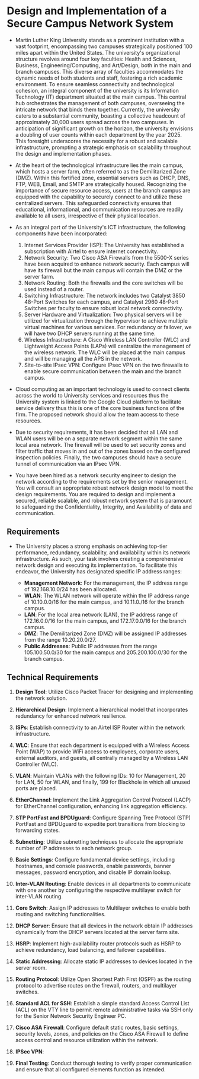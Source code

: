 # Design and Implementation of a Secure Campus Network System
- Martin Luther King University stands as a prominent institution with a vast footprint, encompassing two campuses strategically positioned 100 miles apart within the United States. The university's organizational structure revolves around four key faculties: Health and Sciences, Business, Engineering/Computing, and Art/Design, both in the main and branch campuses. This diverse array of faculties accommodates the dynamic needs of both students and staff, fostering a rich academic environment. To ensure seamless connectivity and technological cohesion, an integral component of the university is its Information Technology (IT) department situated at the main campus. This central hub orchestrates the management of both campuses, overseeing the intricate network that binds them together. Currently, the university caters to a substantial community, boasting a collective headcount of approximately 30,000 users spread across the two campuses. In anticipation of significant growth on the horizon, the university envisions a doubling of user counts within each department by the year 2025. This foresight underscores the necessity for a robust and scalable infrastructure, prompting a strategic emphasis on scalability throughout the design and implementation phases.

- At the heart of the technological infrastructure lies the main campus, which hosts a server farm, often referred to as the Demilitarized Zone (DMZ). Within this fortified zone, essential servers such as DHCP, DNS, FTP, WEB, Email, and SMTP are strategically housed. Recognizing the importance of secure resource access, users at the branch campus are equipped with the capability to securely connect to and utilize these centralized servers. This safeguarded connectivity ensures that educational, informational, and communication resources are readily available to all users, irrespective of their physical location.

- As an integral part of the University's ICT infrastructure, the following components have been incorporated:
    1. Internet Services Provider (ISP): The University has established a subscription with Airtel to ensure internet connectivity.
    2. Network Security: Two Cisco ASA Firewalls from the 5500-X series have been acquired to enhance network security. Each campus will have its firewall but the main campus will contain the DMZ or the server farm.
    3. Network Routing: Both the firewalls and the core switches will be used instead of a router.
    4. Switching Infrastructure: The network includes two Catalyst 3850 48-Port Switches for each campus, and Catalyst 2960 48-Port Switches per faculty to ensure robust local network connectivity. 
    5. Server Hardware and Virtualization: Two physical servers will be utilized for virtualization through the hypervisor to achieve multiple virtual machines for various services. For redundancy or failover, we will have two DHCP servers running at the same time.
    6. Wireless Infrastructure: A Cisco Wireless LAN Controller (WLC) and Lightweight Access Points (LAPs) will centralize the management of the wireless network. The WLC will be placed at the main campus and will be managing all the APS in the network.
    7. Site-to-site IPsec VPN: Configure IPsec VPN on the two firewalls to enable secure communication between the main and the branch campus.

- Cloud computing as an important technology is used to connect clients across the world to University services and resources thus the University system is linked to the Google Cloud platform to facilitate service delivery thus this is one of the core business functions of the firm. The proposed network should allow the team access to these resources.

- Due to security requirements, it has been decided that all LAN and WLAN users will be on a separate network segment within the same local area network. The firewall will be used to set security zones and filter traffic that moves in and out of the zones based on the configured inspection policies. Finally, the two campuses should have a secure tunnel of communication via an IPsec VPN.

- You have been hired as a network security engineer to design the network according to the requirements set by the senior management. You will consult an appropriate robust network design model to meet the design requirements. You are required to design and implement a secured, reliable scalable, and robust network system that is paramount to safeguarding the Confidentiality, Integrity, and Availability of data and communication.

## Requirements
- The University places a strong emphasis on achieving top-tier performance, redundancy, scalability, and availability within its network infrastructure. As such, your task involves creating a comprehensive network design and executing its implementation. To facilitate this endeavor, the University has designated specific IP address ranges:

    - **Management Network**: For the management, the IP address range of 192.168.10.0/24 has been allocated.
    - **WLAN**: The WLAN network will operate within the IP address range of 10.10.0.0/16 for the main campus, and 10.11.0./16 for the branch campus.
    - **LAN**: For the local area network (LAN), the IP address range of 172.16.0.0/16 for the main campus, and 172.17.0.0/16 for the branch campus.
    - **DMZ**: The Demilitarized Zone (DMZ) will be assigned IP addresses from the range 10.20.20.0/27.
    - **Public Addresses**: Public IP addresses from the range 105.100.50.0/30 for the main campus and 205.200.100.0/30 for the branch campus.

## Technical Requirements
1. **Design Tool**: Utilize Cisco Packet Tracer for designing and implementing the network solution.

2. **Hierarchical Design**: Implement a hierarchical model that incorporates redundancy for enhanced network resilience.

3. **ISPs**: Establish connectivity to an Airtel ISP Router within the network infrastructure.

4. **WLC**: Ensure that each department is equipped with a Wireless Access Point (WAP) to provide WiFi access to employees, corporate users, external auditors, and guests, all centrally managed by a Wireless LAN Controller (WLC).

5. **VLAN**: Maintain VLANs with the following IDs: 10 for Management, 20 for LAN, 50 for WLAN, and finally, 199 for Blackhole in which all unused ports are placed.

6. **EtherChannel**: Implement the Link Aggregation Control Protocol (LACP) for EtherChannel configuration, enhancing link aggregation efficiency.

7. **STP PortFast and BPDUguard**: Configure Spanning Tree Protocol (STP) PortFast and BPDUguard to expedite port transitions from blocking to forwarding states.

8. **Subnetting**: Utilize subnetting techniques to allocate the appropriate number of IP addresses to each network group.

9. **Basic Settings**: Configure fundamental device settings, including hostnames, and console passwords, enable passwords, banner messages, password encryption, and disable IP domain lookup.

10. **Inter-VLAN Routing**: Enable devices in all departments to communicate with one another by configuring the respective multilayer switch for inter-VLAN routing.

11. **Core Switch**: Assign IP addresses to Multilayer switches to enable both routing and switching functionalities.

12. **DHCP Server**: Ensure that all devices in the network obtain IP addresses dynamically from the DHCP servers located at the server farm site.

13. **HSRP**: Implement high-availability router protocols such as HSRP to achieve redundancy, load balancing, and failover capabilities.

14. **Static Addressing**: Allocate static IP addresses to devices located in the server room.

15. **Routing Protocol**: Utilize Open Shortest Path First (OSPF) as the routing protocol to advertise routes on the firewall, routers, and multilayer switches.

16. **Standard ACL for SSH**: Establish a simple standard Access Control List (ACL) on the VTY line to permit remote administrative tasks via SSH only for the Senior Network Security Engineer PC.

17. **Cisco ASA Firewall**: Configure default static routes, basic settings, security levels, zones, and policies on the Cisco ASA Firewall to define access control and resource utilization within the network.

18. **IPSec VPN**: 

18. **Final Testing**: Conduct thorough testing to verify proper communication and ensure that all configured elements function as intended.
